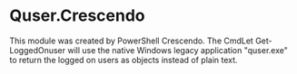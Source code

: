 # Quser.Crescendo
This module was created by PowerShell Crescendo. The CmdLet Get-LoggedOnuser will use the native Windows legacy application "quser.exe" to return the logged on users as objects instead of plain text. 



